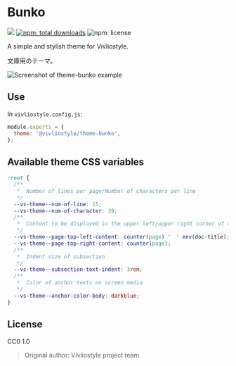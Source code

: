# Bunko

[![](https://img.shields.io/npm/v/@vivliostyle/theme-bunko.svg)](https://npmjs.com/package/@vivliostyle/theme-bunko)
[![npm: total downloads](https://flat.badgen.net/npm/dt/@vivliostyle/theme-bunko)](https://npmjs.com/package/@vivliostyle/theme-bunko)
![npm: license](https://flat.badgen.net/npm/license/@vivliostyle/theme-bunko)

A simple and stylish theme for Vivliostyle.

文庫用のテーマ。

![Screenshot of theme-bunko example](../../../docs/assets/captures/theme-bunko.webp)

## Use

In `vivliostyle.config.js`:

```js
module.exports = {
  theme: '@vivliostyle/theme-bunko',
};
```

## Available theme CSS variables

```css
:root {
  /**
   *  Number of lines per page/Number of characters per line
   */
  --vs-theme--num-of-line: 15;
  --vs-theme--num-of-character: 39;
  /**
   *  Content to be displayed in the upper left/upper right corner of the page spread
   */
  --vs-theme--page-top-left-content: counter(page) '　' env(doc-title);
  --vs-theme--page-top-right-content: counter(page);
  /**
   *  Indent size of subsection
   */
  --vs-theme--subsection-text-indent: 3rem;
  /**
   *  Color of anchor texts on screen media
   */
  --vs-theme--anchor-color-body: darkblue;
}
```

## License

CC0 1.0

> Original author: Vivliostyle project team
